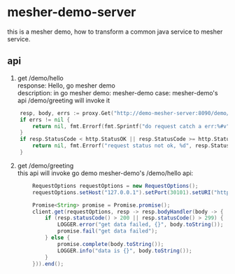 # mesher-demo-server
this is a mesher demo, how to transform a common java service to mesher service.

## api
1. get /demo/hello   
response: Hello, go mesher demo   
description: in go mesher demo: mesher-demo case:
mesher-demo's api /demo/greeting will invoke it
```go
	resp, body, errs := proxy.Get("http://demo-mesher-server:8090/demo/hello").EndBytes()
	if errs != nil {
		return nil, fmt.Errorf(fmt.Sprintf("do request catch a err:%#v", errs))
	}
	if resp.StatusCode < http.StatusOK || resp.StatusCode >= http.StatusMultipleChoices {
		return nil, fmt.Errorf("request status not ok, %d", resp.StatusCode)
	}
```
2. get /demo/greeting   
this api will invoke go demo mesher-demo's /demo/hello api:
```java
        RequestOptions requestOptions = new RequestOptions();
        requestOptions.setHost("127.0.0.1").setPort(30101).setURI("http://demo-mesher:8080/demo/hello");

        Promise<String> promise = Promise.promise();
        client.get(requestOptions, resp -> resp.bodyHandler(body -> {
            if (resp.statusCode() > 200 || resp.statusCode() > 299) {
                LOGGER.error("get data failed, {}", body.toString());
                promise.fail("get data failed");
            } else {
                promise.complete(body.toString());
                LOGGER.info("data is {}", body.toString());
            }
        })).end();
```